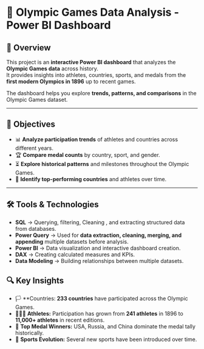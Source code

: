 # 🏅 Olympic Games Data Analysis - Power BI Dashboard

## 📌 Overview
This project is an **interactive Power BI dashboard** that analyzes the **Olympic Games data** across history.  
It provides insights into athletes, countries, sports, and medals from the **first modern Olympics in 1896** up to recent games.

The dashboard helps you explore **trends, patterns, and comparisons** in the Olympic Games dataset.

---

## 🎯 Objectives
- 📊 **Analyze participation trends** of athletes and countries across different years.
- 🏆 **Compare medal counts** by country, sport, and gender.
- ⏳ **Explore historical patterns** and milestones throughout the Olympic Games.
- 🥇 **Identify top-performing countries** and athletes over time.

---

## 🛠 Tools & Technologies
- **SQL** → Querying, filtering, Cleaning ,  and extracting structured data from databases.
- **Power Query** → Used for **data extraction, cleaning, merging, and appending** multiple datasets before analysis.  
- **Power BI** → Data visualization and interactive dashboard creation.
- **DAX** → Creating calculated measures and KPIs.
- **Data Modeling** → Building relationships between multiple datasets.

## 🔍 Key Insights
- 🏳️ **Countries: **233 countries** have participated across the Olympic Games.
- 👨‍👩‍👧 **Athletes:** Participation has grown from **241 athletes** in 1896 to **11,000+ athletes** in recent editions.
- 🥇 **Top Medal Winners:** USA, Russia, and China dominate the medal tally historically.
- 🏃 **Sports Evolution:** Several new sports have been introduced over time.



